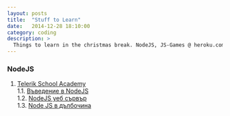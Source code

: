 ```yaml
---
layout: posts
title:  "Stuff to Learn"
date:   2014-12-28 18:10:00
category: coding
description: >
  Things to learn in the christmas break. NodeJS, JS-Games @ heroku.com, phpacademy
---
```


### NodeJS

1. [Telerik School Academy](https://www.youtube.com/playlist?list=PLF4lVL1sPDSmiF3qBNkxOcAQOsGFMJhSd)  
1.1. [Въведение в NodeJS](https://www.youtube.com/watch?v=kqhTrYr0lOw&list=PLF4lVL1sPDSmiF3qBNkxOcAQOsGFMJhSd#t=2192)  
1.2. [NodeJS уеб сървър](https://www.youtube.com/watch?v=OQM7HptXBXA&list=PLF4lVL1sPDSmiF3qBNkxOcAQOsGFMJhSd&index=2)  
1.3. [Node JS в дълбочина](https://www.youtube.com/watch?v=qlNz_mrPni0&index=3&list=PLF4lVL1sPDSmiF3qBNkxOcAQOsGFMJhSd)  
